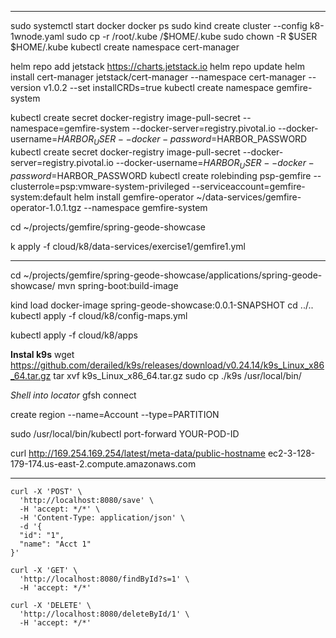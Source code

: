 

------
sudo systemctl start docker
docker ps
sudo kind create cluster  --config k8-1wnode.yaml
sudo cp -r /root/.kube /$HOME/.kube
sudo chown -R $USER $HOME/.kube
kubectl create namespace cert-manager

helm repo add jetstack https://charts.jetstack.io
helm repo update
helm install cert-manager jetstack/cert-manager --namespace cert-manager  --version v1.0.2 --set installCRDs=true
kubectl create namespace gemfire-system

kubectl create secret docker-registry image-pull-secret --namespace=gemfire-system --docker-server=registry.pivotal.io --docker-username=$HARBOR_USER --docker-password=$HARBOR_PASSWORD
kubectl create secret docker-registry image-pull-secret --docker-server=registry.pivotal.io --docker-username=$HARBOR_USER --docker-password=$HARBOR_PASSWORD
kubectl create rolebinding psp-gemfire --clusterrole=psp:vmware-system-privileged --serviceaccount=gemfire-system:default
helm install gemfire-operator ~/data-services/gemfire-operator-1.0.1.tgz --namespace gemfire-system

cd ~/projects/gemfire/spring-geode-showcase

k apply -f cloud/k8/data-services/exercise1/gemfire1.yml

---

cd ~/projects/gemfire/spring-geode-showcase/applications/spring-geode-showcase/
mvn spring-boot:build-image


kind load docker-image spring-geode-showcase:0.0.1-SNAPSHOT
cd ../..
kubectl apply -f cloud/k8/config-maps.yml

kubectl apply -f cloud/k8/apps


**Instal k9s**
wget https://github.com/derailed/k9s/releases/download/v0.24.14/k9s_Linux_x86_64.tar.gz
tar xvf k9s_Linux_x86_64.tar.gz
sudo cp ./k9s /usr/local/bin/


*Shell into locator*
gfsh
connect

create region --name=Account --type=PARTITION


sudo /usr/local/bin/kubectl port-forward YOUR-POD-ID

curl http://169.254.169.254/latest/meta-data/public-hostname
ec2-3-128-179-174.us-east-2.compute.amazonaws.com


------


```shell script
curl -X 'POST' \
  'http://localhost:8080/save' \
  -H 'accept: */*' \
  -H 'Content-Type: application/json' \
  -d '{
  "id": "1",
  "name": "Acct 1"
}'
```


```shell script
curl -X 'GET' \
  'http://localhost:8080/findById?s=1' \
  -H 'accept: */*'
```


```shell script
curl -X 'DELETE' \
  'http://localhost:8080/deleteById/1' \
  -H 'accept: */*'
  
```
